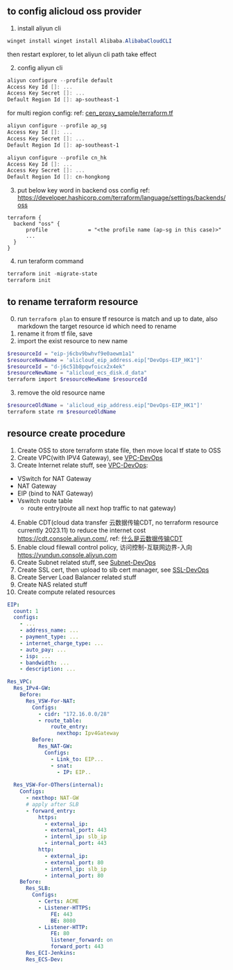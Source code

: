 ## to config alicloud oss provider

1. install aliyun cli
```powershell
winget install winget install Alibaba.AlibabaCloudCLI
```
then restart explorer, to let aliyun cli path take effect

2. config aliyun cli
```powershell
aliyun configure --profile default
Access Key Id []: ...
Access Key Secret []: ...
Default Region Id []: ap-southeast-1
```

for multi region config:
ref: [cen_proxy_sample/terraform.tf](https://github.com/mosuke5/terraform_examples_for_alibabacloud/blob/4f36f46dd3b5329a6e154f1c118308814641464e/cen_proxy_sample/terraform.tf)

```powershell
aliyun configure --profile ap_sg
Access Key Id []: ...
Access Key Secret []: ...
Default Region Id []: ap-southeast-1

aliyun configure --profile cn_hk
Access Key Id []: ...
Access Key Secret []: ...
Default Region Id []: cn-hongkong
```

3. put below key word in backend oss config
ref: https://developer.hashicorp.com/terraform/language/settings/backends/oss
```hcl
terraform {
  backend "oss" {
      profile             = "<the profile name (ap-sg in this case)>"
      ...
  }    
}
```

4. run teraform command
```powershell
terraform init -migrate-state
terraform init
```

## to rename terraform resource
0. run `terraform plan` to ensure tf resource is match and up to date, also markdown the target resource id which need to rename
1. rename it from tf file, save
2. import the exist resource to new name
```powershell
$resourceId = "eip-j6cbv9bwhvf9e0aewm1a1"
$resourceNewName = 'alicloud_eip_address.eip["DevOps-EIP_HK1"]'
$resourceId = "d-j6c51b8pqwfoicx2x4ek"
$resourceNewName = "alicloud_ecs_disk.d_data"
terraform import $resourceNewName $resourceId
```
3. remove the old resource name
```powershell
$resourceOldName = 'alicloud_eip_address.eip["DevOps-EIP_HK1"]'
terraform state rm $resourceOldName
```

## resource create procedure
1. Create OSS to store terraform state file, then move local tf state to OSS
2. Create VPC(with IPV4 Gateway), see [VPC-DevOps](./VPC-DevOps/)
3. Create Internet relate stuff, see [VPC-DevOps](./VPC-DevOps/):
  - VSwitch for NAT Gateway
  - NAT Gateway
  - EIP (bind to NAT Gateway)
  - Vswitch route table
    - route entry(route all next hop traffic to nat gateway)
4. Enable CDT(cloud data transfer 云数据传输CDT, no terraform resource currently 2023.11) to reduce the internet cost https://cdt.console.aliyun.com/, ref: [什么是云数据传输CDT](https://www.alibabacloud.com/help/zh/cdt/product-overview/what-is-cdt)
5. Enable cloud filewall control policy, 访问控制-互联网边界-入向 https://yundun.console.aliyun.com
4. Create Subnet related stuff, see [Subnet-DevOps](./Subnet-DevOps/)
5. Create SSL cert, then upload to slb cert manager, see [SSL-DevOps](./SSL-DevOps/)
6. Create Server Load Balancer related stuff
7. Create NAS related stuff
8. Create compute related resources

```yaml
EIP:
  count: 1
  configs:
    - ...
    - address_name: ...
    - payment_type: ...
    - internet_charge_type: ...
    - auto_pay: ...
    - isp: ...
    - bandwidth: ...
    - description: ...

Res_VPC:
  Res_IPv4-GW:
    Before:
      Res_VSW-For-NAT:
        Configs:
          - cidr: "172.16.0.0/28"
          - route_table:
              route_entry:
                nexthop: Ipv4Gateway
        Before:
          Res_NAT-GW:
            Configs: 
              - Link_to: EIP...
              - snat:
                - IP: EIP..
              
  Res_VSW-For-OThers(internal):
    Configs:
      - nexthop: NAT-GW
      # apply after SLB
      - forward_entry: 
          https:
            - external_ip:
            - external_port: 443
            - internl_ip: slb_ip
            - internal_port: 443
          http:
            - external_ip:
            - external_port: 80
            - internl_ip: slb_ip
            - internal_port: 80
    Before:
      Res_SLB:
        Configs:
          - Certs: ACME
          - Listener-HTTPS: 
              FE: 443
              BE: 8080
          - Listener-HTTP:
              FE: 80
              listener_forward: on
              forward_port: 443
      Res_ECI-Jenkins:
      Res_ECS-Dev:
```